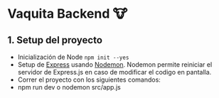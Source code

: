 # Vaquita Backend 🐮

## 1. Setup del proyecto

- Inicialización de Node `npm init --yes`
- Setup de [Express](https://expressjs.com/) usando [Nodemon](https://nodemon.io). Nodemon permite reiniciar el servidor de Express.js en caso de modificar el codigo en pantalla.
- Correr el proyecto con los siguientes comandos: 
- npm run dev o nodemon src/app.js

